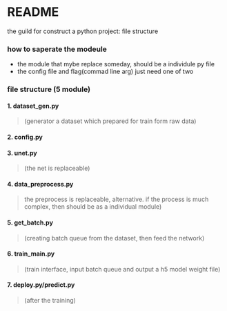 # README
the guild for construct a python project: file structure

### how to saperate the modeule
* the module that mybe replace someday, should be a individule py file
* the config file and flag(commad line arg) just need one of two

### file structure (5 module)
#### 1.  dataset_gen.py
 >(generator a dataset which prepared for train form raw data)

#### 2.  config.py
#### 3.  unet.py
 >(the net is replaceable)
#### 4. data_preprocess.py
 >the preprocess is replaceable, alternative. if the process is much complex, then should be as a individual module)
#### 5.  get_batch.py
 >(creating batch queue from the dataset, then feed the network)
#### 6.  train_main.py
 >(train interface, input batch queue and output a h5 model weight file)
#### 7.  deploy.py/predict.py
 >(after the training)








